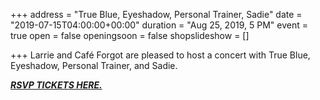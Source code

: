 +++
address = "True Blue, Eyeshadow, Personal Trainer, Sadie"
date = "2019-07-15T04:00:00+00:00"
duration = "Aug 25, 2019, 5 PM"
event = true
open = false
openingsoon = false
shopslideshow = []

+++
Larrie and Café Forgot are pleased to host a concert with True Blue, Eyeshadow, Personal Trainer, and Sadie. 

[**_RSVP TICKETS HERE._**](https://www.eventbrite.com/e/sadie-eyeshadow-personal-trainer-and-true-blue-in-concert-tickets-68208747199 "RSVP TICKETS HERE")